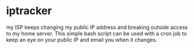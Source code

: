 # iptracker
my ISP keeps changing my public IP address and breaking outside access to my home server. This simple bash script can be used with a cron job to keep an eye on your public IP and email you when it changes.
